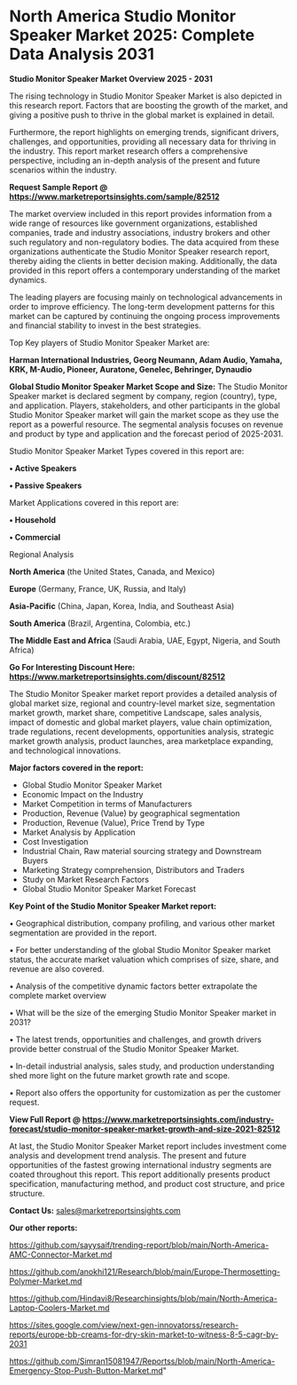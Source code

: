 # North America Studio Monitor Speaker Market 2025: Complete Data Analysis 2031

<Strong> Studio Monitor Speaker Market Overview 2025 - 2031</strong>

The rising technology in Studio Monitor Speaker Market is also depicted in this research report. Factors that are boosting the growth of the market, and giving a positive push to thrive in the global market is explained in detail.

Furthermore, the report highlights on emerging trends, significant drivers, challenges, and opportunities, providing all necessary data for thriving in the industry. This report market research offers a comprehensive perspective, including an in-depth analysis of the present and future scenarios within the industry.

<strong>Request Sample Report @ <a href=https://www.marketreportsinsights.com/sample/82512>https://www.marketreportsinsights.com/sample/82512</a></strong>

The market overview included in this report provides information from a wide range of resources like government organizations, established companies, trade and industry associations, industry brokers and other such regulatory and non-regulatory bodies. The data acquired from these organizations authenticate the Studio Monitor Speaker research report, thereby aiding the clients in better decision making. Additionally, the data provided in this report offers a contemporary understanding of the market dynamics.

The leading players are focusing mainly on technological advancements in order to improve efficiency. The long-term development patterns for this market can be captured by continuing the ongoing process improvements and financial stability to invest in the best strategies.

Top Key players of Studio Monitor Speaker Market are:

<strong>Harman International Industries, Georg Neumann, Adam Audio, Yamaha, KRK, M-Audio, Pioneer, Auratone, Genelec, Behringer, Dynaudio</strong>

<strong><b>Global Studio Monitor Speaker Market Scope and Size:</b></strong>
The Studio Monitor Speaker market is declared segment by company, region (country), type, and application. Players, stakeholders, and other participants in the global Studio Monitor Speaker market will gain the market scope as they use the report as a powerful resource. The segmental analysis focuses on revenue and product by type and application and the forecast period of 2025-2031.

Studio Monitor Speaker Market Types covered in this report are:

<strong>• Active Speakers

• Passive Speakers</strong>

Market Applications covered in this report are:

<strong>• Household

• Commercial</strong> 

Regional Analysis

<strong>North America</strong> (the United States, Canada, and Mexico)

<strong>Europe</strong> (Germany, France, UK, Russia, and Italy)

<strong>Asia-Pacific</strong> (China, Japan, Korea, India, and Southeast Asia)

<strong>South America</strong> (Brazil, Argentina, Colombia, etc.)

<strong>The Middle East and Africa</strong> (Saudi Arabia, UAE, Egypt, Nigeria, and South Africa)

<strong>Go For Interesting Discount Here: <a href=https://www.marketreportsinsights.com/discount/82512>https://www.marketreportsinsights.com/discount/82512</a></strong>

The Studio Monitor Speaker market report provides a detailed analysis of global market size, regional and country-level market size, segmentation market growth, market share, competitive Landscape, sales analysis, impact of domestic and global market players, value chain optimization, trade regulations, recent developments, opportunities analysis, strategic market growth analysis, product launches, area marketplace expanding, and technological innovations.

<strong><b>Major factors covered in the report:</b></strong>
<ul>
  <li>Global Studio Monitor Speaker Market </li>
  <li>Economic Impact on the Industry</li>
  <li>Market Competition in terms of Manufacturers</li>
  <li>Production, Revenue (Value) by geographical segmentation</li>
  <li>Production, Revenue (Value), Price Trend by Type</li>
  <li>Market Analysis by Application</li>
  <li>Cost Investigation</li>
  <li>Industrial Chain, Raw material sourcing strategy and Downstream Buyers</li>
  <li>Marketing Strategy comprehension, Distributors and Traders</li>
  <li>Study on Market Research Factors</li>
  <li>Global Studio Monitor Speaker Market Forecast</li>
</ul>

<strong><b>Key Point of the Studio Monitor Speaker Market report:</b></strong>

• Geographical distribution, company profiling, and various other market segmentation are provided in the report.

• For better understanding of the global Studio Monitor Speaker market status, the accurate market valuation which comprises of size, share, and revenue are also covered.

• Analysis of the competitive dynamic factors better extrapolate the complete market overview

• What will be the size of the emerging Studio Monitor Speaker market in 2031?

• The latest trends, opportunities and challenges, and growth drivers provide better construal of the Studio Monitor Speaker Market.

• In-detail industrial analysis, sales study, and production understanding shed more light on the future market growth rate and scope.

• Report also offers the opportunity for customization as per the customer request.

<strong><b>View Full Report @ <a href=https://www.marketreportsinsights.com/industry-forecast/studio-monitor-speaker-market-growth-and-size-2021-82512>https://www.marketreportsinsights.com/industry-forecast/studio-monitor-speaker-market-growth-and-size-2021-82512</a></b></strong>


At last, the Studio Monitor Speaker Market report includes investment come analysis and development trend analysis. The present and future opportunities of the fastest growing international industry segments are coated throughout this report. This report additionally presents product specification, manufacturing method, and product cost structure, and price structure.

<strong>Contact Us:</strong>
sales@marketreportsinsights.com

<strong>Our other reports:</strong>

<a href=https://github.com/sayysaif/trending-report/blob/main/North-America-AMC-Connector-Market.md>https://github.com/sayysaif/trending-report/blob/main/North-America-AMC-Connector-Market.md</a>

<a href=https://github.com/anokhi121/Research/blob/main/Europe-Thermosetting-Polymer-Market.md>https://github.com/anokhi121/Research/blob/main/Europe-Thermosetting-Polymer-Market.md</a>

<a href=https://github.com/Hindavi8/Researchinsights/blob/main/North-America-Laptop-Coolers-Market.md>https://github.com/Hindavi8/Researchinsights/blob/main/North-America-Laptop-Coolers-Market.md</a>

<a href=https://sites.google.com/view/next-gen-innovatorss/research-reports/europe-bb-creams-for-dry-skin-market-to-witness-8-5-cagr-by-2031>https://sites.google.com/view/next-gen-innovatorss/research-reports/europe-bb-creams-for-dry-skin-market-to-witness-8-5-cagr-by-2031</a>

<a href=https://github.com/Simran15081947/Reportss/blob/main/North-America-Emergency-Stop-Push-Button-Market.md>https://github.com/Simran15081947/Reportss/blob/main/North-America-Emergency-Stop-Push-Button-Market.md</a>"
